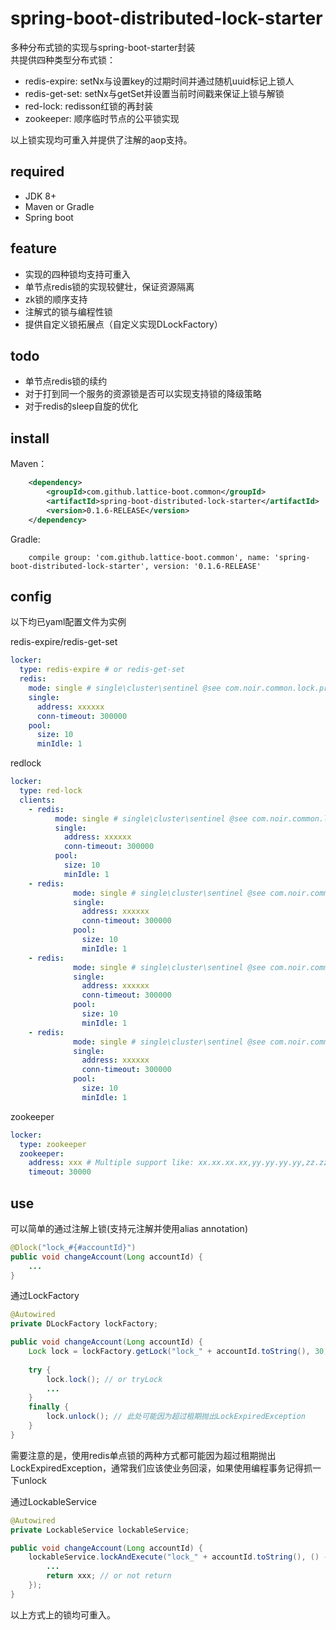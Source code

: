 # spring-boot-distributed-lock-starter
多种分布式锁的实现与spring-boot-starter封装  
共提供四种类型分布式锁：  
 *  redis-expire: setNx与设置key的过期时间并通过随机uuid标记上锁人
 *  redis-get-set: setNx与getSet并设置当前时间戳来保证上锁与解锁
 *  red-lock: redisson红锁的再封装 
 *  zookeeper: 顺序临时节点的公平锁实现
 
 以上锁实现均可重入并提供了注解的aop支持。

## required
 * JDK 8+
 * Maven or Gradle
 * Spring boot
 
## feature
  * 实现的四种锁均支持可重入
  * 单节点redis锁的实现较健壮，保证资源隔离
  * zk锁的顺序支持
  * 注解式的锁与编程性锁
  * 提供自定义锁拓展点（自定义实现DLockFactory）

## todo
  * 单节点redis锁的续约
  * 对于打到同一个服务的资源锁是否可以实现支持锁的降级策略
  * 对于redis的sleep自旋的优化

## install
Maven：
```xml
    <dependency>
        <groupId>com.github.lattice-boot.common</groupId>
        <artifactId>spring-boot-distributed-lock-starter</artifactId>
        <version>0.1.6-RELEASE</version>
    </dependency>
```   
Gradle:
```
    compile group: 'com.github.lattice-boot.common', name: 'spring-boot-distributed-lock-starter', version: '0.1.6-RELEASE'
```

## config
以下均已yaml配置文件为实例  

redis-expire/redis-get-set
```yaml
locker:
  type: redis-expire # or redis-get-set
  redis:
    mode: single # single\cluster\sentinel @see com.noir.common.lock.properties.RedisDLockProperties
    single:
      address: xxxxxx
      conn-timeout: 300000
    pool:
      size: 10
      minIdle: 1
```

redlock
```yaml
locker:
  type: red-lock
  clients:
    - redis:
          mode: single # single\cluster\sentinel @see com.noir.common.lock.properties.RedisDLockProperties
          single:
            address: xxxxxx
            conn-timeout: 300000
          pool:
            size: 10
            minIdle: 1
    - redis:
              mode: single # single\cluster\sentinel @see com.noir.common.lock.properties.RedisDLockProperties
              single:
                address: xxxxxx
                conn-timeout: 300000
              pool:
                size: 10
                minIdle: 1
    - redis:
              mode: single # single\cluster\sentinel @see com.noir.common.lock.properties.RedisDLockProperties
              single:
                address: xxxxxx
                conn-timeout: 300000
              pool:
                size: 10
                minIdle: 1
    - redis:
              mode: single # single\cluster\sentinel @see com.noir.common.lock.properties.RedisDLockProperties
              single:
                address: xxxxxx
                conn-timeout: 300000
              pool:
                size: 10
                minIdle: 1
```

zookeeper
```yaml
locker:
  type: zookeeper
  zookeeper:
    address: xxx # Multiple support like: xx.xx.xx.xx,yy.yy.yy.yy,zz.zz.zz.zz
    timeout: 30000
```

## use
可以简单的通过注解上锁(支持元注解并使用alias annotation)
```java
@Dlock("lock_#{#accountId}")
public void changeAccount(Long accountId) {
    ...
}
```

通过LockFactory
```java
@Autowired
private DLockFactory lockFactory;

public void changeAccount(Long accountId) {
    Lock lock = lockFactory.getLock("lock_" + accountId.toString(), 30, TimeUnit.SECONDS);
    
    try {
        lock.lock(); // or tryLock
        ...
    }
    finally {
        lock.unlock(); // 此处可能因为超过租期抛出LockExpiredException
    }
}
```
需要注意的是，使用redis单点锁的两种方式都可能因为超过租期抛出LockExpiredException，通常我们应该使业务回滚，如果使用编程事务记得抓一下unlock

通过LockableService
```java
@Autowired
private LockableService lockableService;

public void changeAccount(Long accountId) {
    lockableService.lockAndExecute("lock_" + accountId.toString(), () -> {
        ...
        return xxx; // or not return
    });
}
```

以上方式上的锁均可重入。
